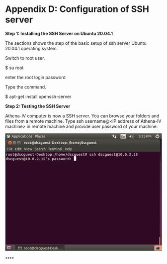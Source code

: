 # Appendix D: Configuration of SSH server

**Step 1:** **Installing the SSH Server on Ubuntu 20.04.1**

 The sections shows the step of the basic setup of ssh server Ubuntu 20.04.1 operating system.

 Switch to root user.

$ su root

enter the root login password

Type the command.

$ apt-get install openssh-server

**Step 2: Testing the SSH Server**

Athena-IV computer is now a SSH server. You can browse your folders and files from a remote machine. Type ssh username@&lt;IP address of Athena-IV machine&gt; in remote machine and provide user password of your machine.

![Figure 20: Testing SSH Server](../../../../.gitbook/assets/29%20%281%29.png)

\*\*\*\*

